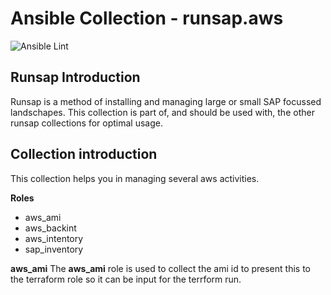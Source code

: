 Ansible Collection - runsap.aws
===============================

![Ansible Lint](https://github.com/runsap/runsap.aws/actions/workflows/lint.yml/badge.svg)

Runsap Introduction
-------------------
Runsap is a method of installing and managing large or small SAP focussed landschapes. This collection is part of, and should be used with, the other runsap collections for optimal usage.

Collection introduction
-------------------------
This collection helps you in managing several aws activities.

**Roles**

- aws_ami
- aws_backint
- aws_intentory
- sap_inventory

**aws_ami**
The **aws_ami** role is used to collect the ami id to present this to the terraform role so it can be input for the terrform run.